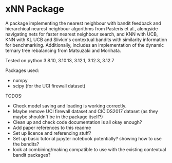 # xNN Package

A package implementing the nearest neighbour with bandit feedback and hierarchical nearest neighbour algorithms from Pasteris et al., alongside navigating nets for faster nearest neighbour search, and KNN with UCB, KNN with KL UCB and Slivkin's contextual bandits with similarity information for benchmarking. Additionally, includes an implementation of the dynamic ternary tree rebalancing from Matsuzaki and Morihata.

Tested on python 3.8.10, 3.10.13, 3.12.1, 3.12.3, 3.12.7

Packages used:  
- numpy
- scipy (for the UCI firewall dataset)


TODOS:
- Check model saving and loading is working correctly.
- Maybe remove UCI firewall dataset and CICIDS2017 dataset (as they maybe shouldn't be in the package itself?)
- Clean up and check code documentation is all okay enough?
- Add paper references to this readme
- Set up licence and referencing stuff?
- Set up basic tutorial jupyter notebook potentially? showing how to use the bandits?
- look at combining/making compatible to use with the existing contextual bandit packages?
